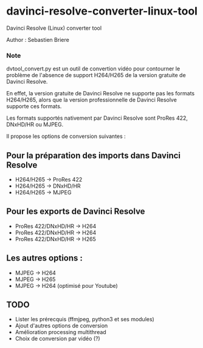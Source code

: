 # davinci-resolve-converter-linux-tool
Davinci Resolve (Linux) converter tool

Author : Sebastien Briere

### Note

dvtool_convert.py est un outil de convertion vidéo pour contourner le problème de l'absence de support H264/H265 de la version gratuite de Davinci Resolve.

En effet, la version gratuite de Davinci Resolve ne supporte pas les formats H264/H265, alors que la version professionnelle de Davinci Resolve supporte ces formats.

Les formats supportés nativement par Davinci Resolve sont ProRes 422, DNxHD/HR ou MJPEG.

Il propose les options de conversion suivantes :

## Pour la préparation des imports dans Davinci Resolve
- H264/H265 -> ProRes 422
- H264/H265 -> DNxHD/HR
- H264/H265 -> MJPEG

## Pour les exports de Davinci Resolve
- ProRes 422/DNxHD/HR -> H264
- ProRes 422/DNxHD/HR  -> H264
- ProRes 422/DNxHD/HR  -> H265

## Les autres options :
- MJPEG -> H264
- MJPEG -> H265
- MJPEG -> H264 (optimisé pour Youtube)

## TODO
- Lister les prérecquis (ffmjpeg, python3 et ses modules)
- Ajout d'autres options de conversion
- Amélioration processing multithread
- Choix de conversion par vidéo (?)
